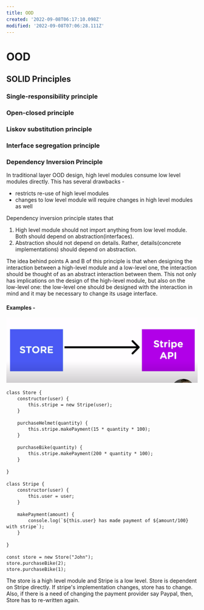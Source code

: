 ```yaml
---
title: OOD
created: '2022-09-08T06:17:10.098Z'
modified: '2022-09-08T07:06:28.111Z'
---
```


# OOD

## SOLID Principles

### Single-responsibility principle

### Open-closed principle

### Liskov substitution principle

### Interface segregation principle

### Dependency Inversion Principle

In traditional layer OOD design, high level modules consume low level modules directly. This has several drawbacks - 

- restricts re-use of high level modules
- changes to low level module will require changes in high level modules as well

Dependency inversion principle states that

1. High level module should not import anything from low level module. Both should depend on abstraction(interfaces).
2. Abstraction should not depend on details. Rather, details(concrete implementations) should depend on abstraction.

The idea behind points A and B of this principle is that when designing the interaction between a high-level module and a low-level one, the interaction should be thought of as an abstract interaction between them. This not only has implications on the design of the high-level module, but also on the low-level one: the low-level one should be designed with the interaction in mind and it may be necessary to change its usage interface.

#### Examples - 

![DI](./dependency_inversion.png)

```
class Store {
	constructor(user) {
		this.stripe = new Stripe(user);
	}

	purchaseHelmet(quantity) {
		this.stripe.makePayment(15 * quantity * 100);
	}

	purchaseBike(quantity) {
		this.stripe.makePayment(200 * quantity * 100);
	}

}

class Stripe {
	constructor(user) {
		this.user = user;
	}

	makePayment(amount) {
		console.log(`${this.user} has made payment of ${amount/100} with stripe`);
	}

}

const store = new Store("John");
store.purchaseBike(2);
store.purchaseBike(1);

```

The store is a high level module and Stripe is a low level. Store is dependent on Stripe directly. If stripe's implementation changes, store has to change. Also, if there is a need of changing the payment provider say Paypal, then, Store has to re-written again.


